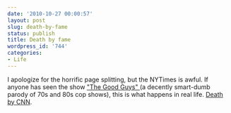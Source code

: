 ```yaml
---
date: '2010-10-27 00:00:57'
layout: post
slug: death-by-fame
status: publish
title: Death by fame
wordpress_id: '744'
categories:
- Life
---
```


I apologize for the horrific page splitting, but the NYTimes is awful.  If anyone has seen the show ["The Good Guys" ](http://epguides.com/GoodGuys) (a decently smart-dumb parody of 70s and 80s cop shows), this is what happens in real life. [Death by CNN](http://www.nytimes.com/1995/07/23/magazine/death-on-the-cnn-curve.html?sec=health&pagewanted=all).
